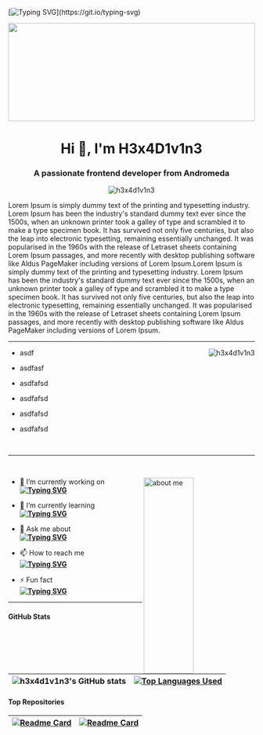 [![Typing SVG](https://readme-typing-svg.herokuapp.com?font=Fira+Code&weight=300&size=14&duration=10000&multiline=true&repeat=false&width=1000&lines=%E2%88%86%CF%80%C3%B8%C2%A5%C2%A9%C3%A5%C6%92%E2%80%A0%E2%88%91%C5%93%C2%AE%C3%A7%C3%A7%C3%A5%CB%99%CB%9C%CE%A9%C3%A7%2C%C2%B5%C3%A5%C2%B5%E2%88%AB%C3%9F%E2%88%9A%CB%86%C2%A5%E2%88%9A%E2%88%91%C3%A7%C5%93%C2%A9%CE%A9%C2%AE%C3%A5......tuN1ng...tuning....3...-2....!...............................................;++..........................f41l3d...r3trry...c0nn3ct3d.....4cc3pt3d....c0nv3rt1ng....3..2..1.....signal...found......)](https://git.io/typing-svg)

<img src="https://media.tenor.com/esdAT7ZOxsYAAAAd/animation-art.gif" width="100%" height="200px" />

<!-- Intro -->
<h1 align="center">Hi 👋, I'm H3x4D1v1n3</h1>
<h3 align="center">A passionate frontend developer from Andromeda</h3>
<p align="center"> <img src="https://komarev.com/ghpvc/?username=h3x4d1v1n3&label=Profile%20views&color=0e75b6&style=flat" alt="h3x4d1v1n3" /> </p>
<!-- about me -->
Lorem Ipsum is simply dummy text of the printing and typesetting industry. Lorem Ipsum has been the industry's standard dummy text ever since the 1500s, when an unknown printer took a galley of type and scrambled it to make a type specimen book. It has survived not only five centuries, but also the leap into electronic typesetting, remaining essentially unchanged. It was popularised in the 1960s with the release of Letraset sheets containing Lorem Ipsum passages, and more recently with desktop publishing software like Aldus PageMaker including versions of Lorem Ipsum.Lorem Ipsum is simply dummy text of the printing and typesetting industry. Lorem Ipsum has been the industry's standard dummy text ever since the 1500s, when an unknown printer took a galley of type and scrambled it to make a type specimen book. It has survived not only five centuries, but also the leap into electronic typesetting, remaining essentially unchanged. It was popularised in the 1960s with the release of Letraset sheets containing Lorem Ipsum passages, and more recently with desktop publishing software like Aldus PageMaker including versions of Lorem Ipsum.
<hr>

<p><img align="right" src="https://github-readme-streak-stats.herokuapp.com/?user=h3x4d1v1n3&" alt="h3x4d1v1n3" /></p>

- asdf

- asdfasf
- asdfafsd
- asdfafsd
- asdfafsd
- asdfafsd

<br> 

<hr>
<br> 
<p><img align="right" width="45%" height="400px"  src="https://i.pinimg.com/originals/a0/41/a4/a041a46bc59f2a35a88ad59408bf8e34.gif" alt="about me" /> </p>

- 🔭 I’m currently working on <br>
**[![Typing SVG](https://readme-typing-svg.herokuapp.com?font=Fira+Code&pause=1000&repeat=false&width=435&lines=Facebook+Front+End+Clone)](https://git.io/typing-svg)**

- 🌱 I’m currently learning  <br>
**[![Typing SVG](https://readme-typing-svg.herokuapp.com?font=Fira+Code&pause=1000&repeat=false&width=435&lines=React)](https://git.io/typing-svg)**

- 💬 Ask me about  <br>
**[![Typing SVG](https://readme-typing-svg.herokuapp.com?font=Fira+Code&pause=1000&repeat=false&width=435&lines=Python)](https://git.io/typing-svg)**

- 📫 How to reach me  <br>
**[![Typing SVG](https://readme-typing-svg.herokuapp.com?font=Fira+Code&pause=1000&repeat=false&width=435&lines=h3x4d1v1n3%40gmail.com)](https://git.io/typing-svg)**

- ⚡ Fun fact  <br>
**[![Typing SVG](https://readme-typing-svg.herokuapp.com?font=Fira+Code&weight=600&pause=1000&width=435&lines=EARTH+IS+NOT+FLAT)](https://git.io/typing-svg)**

<hr>

#### GitHub Stats

| ![h3x4d1v1n3's GitHub stats](https://github-readme-stats.vercel.app/api?username=h3x4d1v1n3&show_icons=true&theme=merko) | [![Top Languages Used](https://github-readme-stats.vercel.app/api/top-langs/?username=h3x4d1v1n3&show_icons=true&theme=dracula&layout=compact)](https://github.com/h3x4d1v1n3/github-readme-stats) |
| ------------- | ------------- |

#### Top Repositories

| [![Readme Card](https://github-readme-stats.vercel.app/api/pin/?username=h3x4d1v1n3&repo=technical_analysis&show_icons=true&theme=dracula)](https://github.com/h3x4d1v1n3/technical_analysis) | [![Readme Card](https://github-readme-stats.vercel.app/api/pin/?username=h3x4d1v1n3&repo=technical_analysis&show_icons=true&theme=dracula)](https://github.com/h3x4d1v1n3/technical_analysis)  |
| ------------- | ------------- |


